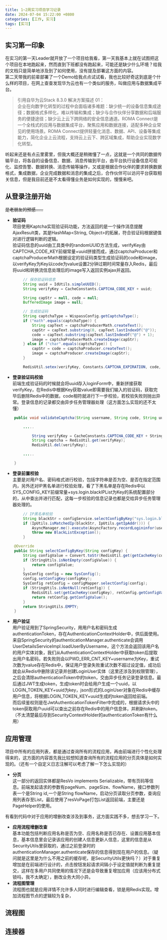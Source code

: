 ```yaml
---
title: 1~2周实习项目学习记录
date: 2024-07-04 15:22:00 +0800
categories: [工作, 实习]
tags: [实习]
---
```


## 实习第一印象  
在实习的第一天Leader就开放了一个项目给我看，第一天我基本上就在试图把这个项目在本地跑起来，然而直到下班都没有跑起来，可能还是缺少什么环境？给我的文档只是简单地涉及到了如何使用，没有提及部署这方面的内容。  
第二天带我的前辈部署了一个Demo给我点点试试看，我也比较好奇这到底是个什么样的项目，在网上查查发现华为云也有一个类似的服务，叫做应用与数据集成平台。
>引用自华为云Stack 8.3.0 解决方案描述 01：  
>企业在向数字化转型的过程中会面临诸多难题：缺少统一的设备信息集成途径；数据格式多样化，难以传输和集成；缺少与合作伙伴分享数据和后端服务的便捷途径；缺少云上云下跨网络的安全信息通道。ROMA Connect是一个全栈式的应用与数据集成平台，聚焦应用和数据连接，适配多种企业常见的使用场景。ROMA Connect提供轻量化消息、数据、API、设备等集成能力，简化企业上云流程，支持云上云下、跨区域集成，帮助企业实现数字化转型。  

听起来还是有点云里雾里，但我大概还是稍微懂了一点，这就是一个共同的数据传输平台，将各自的设备信息、数据、消息传输到平台，由平台执行设备信息可视化、监控告警、数据转换、消息传输等操作，又或是根据合作伙伴的要求转换数据格式，集成数据，企业完成数据和消息的集成之后，合作伙伴可以访问平台获取相关信息，但是我目前还是不太看得懂业务是如何实现的，慢慢来吧。

## 从登录注册开始  
~~是老朋友的预感......~~  
* **验证码**  
项目使用Kaptcha实现验证码功能，方法返回的是一个操作消息提醒AjaxResult类，其是HashMap<String, Object>的拓展，符合验证码根据键值对进行逻辑判断的逻辑。   
验证码信息的uuid由工具类中的randomUUID方法生成，verifyKey由CAPTCHA_CODE_KEY前缀常量+uuid拼接而成，通过captchaProducer和captchaProducerMath根据设定的验证码类型生成验证码的code和image，以verifyKey为Key以code为value设置2分钟过期时间常量存入Redis，最后将uuid和转换流信息处理后的image写入返回实例ajax并返回。  
```java
        // 保存验证码信息
        String uuid = IdUtils.simpleUUID();
        String verifyKey = CacheConstants.CAPTCHA_CODE_KEY + uuid;

        String capStr = null, code = null;
        BufferedImage image = null;

        // 生成验证码
        String captchaType = WispassConfig.getCaptchaType();
        if ("math".equals(captchaType)) {
            String capText = captchaProducerMath.createText();
            capStr = capText.substring(0, capText.lastIndexOf("@"));
            code = capText.substring(capText.lastIndexOf("@") + 1);
            image = captchaProducerMath.createImage(capStr);
        } else if ("char".equals(captchaType)) {
            capStr = code = captchaProducer.createText();
            image = captchaProducer.createImage(capStr);
        }

        RedisUtil.setex(verifyKey, Constants.CAPTCHA_EXPIRATION, code, TimeUnit.MINUTES);
```
* **登录验证码校验**  
前端生成验证码的时候就会将uuid存入loginForm中，重新拼接获取verifyKey，在Redis中根据Key获取value即需要我们输入的验证码，获取完毕后删除Redis中的数据，code相符就进行下一步校验，若校验失败则抛出异常。登录信息的记录都交由异步任务管理器处理（这方面怎么实现的还不太懂）  
```java
    public void validateCaptcha(String username, String code, String uuid) {

        .....

            String verifyKey = CacheConstants.CAPTCHA_CODE_KEY + StringUtils.nvl(uuid, "");
            String captcha = RedisUtil.get(verifyKey);
            RedisUtil.del(verifyKey);

        .....

    }
```
* **登录前置校验**  
主要是对用户名、密码格式进行校验，包括字符串是否为空、是否在指定范围内，另外还对IP黑名单进行校验处理，看了下黑名单是存在Redis中以SYS_CONFIG_KEY前缀常量+sys.login.blackIPList为Key的系统配置部分的，从中查出并进行匹配，这每一步校验的信息记录也都是交给异步任务管理器处理的。  
```java
        // IP黑名单校验
        String blackStr = configService.selectConfigByKey("sys.login.blackIPList");
        if (IpUtils.isMatchedIp(blackStr, IpUtils.getIpAddr())) {
            AsyncManager.me().execute(AsyncFactory.recordLogininfor(username, Constants.LOGIN_FAIL, MessageUtils.message("login.blocked")));
            throw new BlackListException();
        }
```
```java
    @Override
    public String selectConfigByKey(String configKey) {
        String configValue = Convert.toStr(RedisUtil.get(getCacheKey(configKey)));
        if (StringUtils.isNotEmpty(configValue)) {
            return configValue;
        }
        SysConfig config = new SysConfig();
        config.setConfigKey(configKey);
        SysConfig retConfig = configMapper.selectConfig(config);
        if (StringUtils.isNotNull(retConfig)) {
            RedisUtil.set(getCacheKey(configKey), retConfig.getConfigValue());
            return retConfig.getConfigValue();
        }
        return StringUtils.EMPTY;
    }
```
* **用户验证**  
用户验证用到了SpringSecurity，用用户名和密码生成authenticationToken，存在AuthenticationContextHolder中，供后面使用。来自SpringSecurity的authenticationManager.authenticate会调用UserDetailsServiceImpl.loadUserByUsername，这个方法会返回该用户名的用户实体对象，我们从AuthenticationContextHolder中获取token后提取出用户名密码，若失败则会以PWD_ERR_CNT_KEY+username为Key，重试次数为value存在Redis中，保证用户登录失败重试次数不超过设定值，成功后就会从Redis中删除该记录并创建LoginUser实体（这里还涉及到权限管理），之后会清除authenticationToken中的token，交由异步任务记录登录信息。最后通过JWT生成token，生成token时会给用户生成一个uuid，以LOGIN_TOKEN_KEY+uuid为key，json形式的LoginUser对象在Redis中缓存用户信息，将根据LOGIN_TOKEN_KEY+uuid生成的token返回给前端。  
而后续鉴权则是在JwtAuthenticationTokenFilter中完成的，根据请求头中的token获取用户uuid可以查出之前存在Redis中的用户信息体，并刷新token。（不太清楚最后存到SecurityContextHolder的authenticationToken有什么用）

## 应用管理
项目中所有的应用列表，都是通过查询所有的流程应用，再由前端进行个性化处理得来的，这方面的内容首先我比较想知道查询所有的流程应用的分页具体是如何实现的。（还有一个自定义日志注解可以考虑了解一下怎么实现的）  
* **分页**  
这一部分的返回实体都是ResVo<T> implements Serializable，带有页码等信息。前端发起请求的参数有pageNum、pageSize、flowName，接口参数列表一个是String id,一个是String flowName，启动分页读取分页参数，查询应用列表存至List，最后使用了resVoPage打包List返回前端，主要还是PageHelper的使用。  

有看到代码中对于应用的增删改查涉及到事务，这方面实践不多，想去学习一下。

* **应用流程增删改查**  
基本功能包括判断应用名称是否为空、应用名称是否已存在、设置应用基本信息，基本信息里会记录该应用的创建人信息更新人信息，这里的信息是从SecurityUtils里获取的，通过之前登录时的authenticationManager.authenticate保存的信息得到现在用户的信息。（疑问就是这里是为什么不用之前的缓存呢，是SecurityUtils更快吗？）对于重复增加是在前端进行设计的，点击按钮发起请求间隔小于设定值就判断为重复提交，这样在多用户共同使用的情况下还是会导致重复增加应用（应该用分布式锁吗，我不太确定），删改业务大同小异。  
* **流程图管理**  
流程图也就是应用详情不允许多人同时进行编辑查看，锁是用Redis实现。增加流程图节点的逻辑较为复杂，

## 流程图

## 连接器